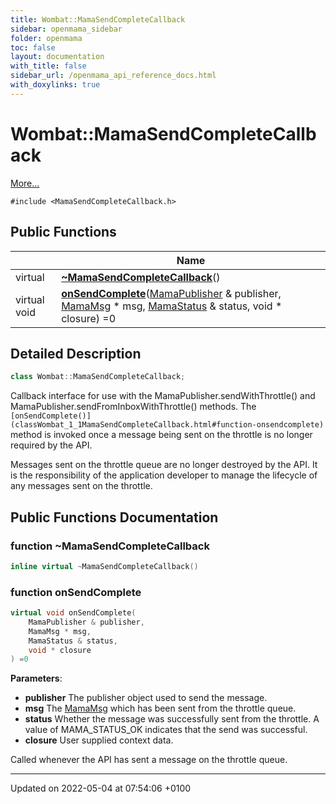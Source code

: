 ```yaml
---
title: Wombat::MamaSendCompleteCallback
sidebar: openmama_sidebar
folder: openmama
toc: false
layout: documentation
with_title: false
sidebar_url: /openmama_api_reference_docs.html
with_doxylinks: true
---
```


# Wombat::MamaSendCompleteCallback



 [More...](#detailed-description)


`#include <MamaSendCompleteCallback.h>`

## Public Functions

|                | Name           |
| -------------- | -------------- |
| virtual | **[~MamaSendCompleteCallback](classWombat_1_1MamaSendCompleteCallback.html#function-~mamasendcompletecallback)**() |
| virtual void | **[onSendComplete](classWombat_1_1MamaSendCompleteCallback.html#function-onsendcomplete)**([MamaPublisher](classWombat_1_1MamaPublisher.html) & publisher, [MamaMsg](classWombat_1_1MamaMsg.html) * msg, [MamaStatus](classWombat_1_1MamaStatus.html) & status, void * closure) =0 |

## Detailed Description

```cpp
class Wombat::MamaSendCompleteCallback;
```


Callback interface for use with the MamaPublisher.sendWithThrottle() and MamaPublisher.sendFromInboxWithThrottle() methods. The `[onSendComplete()](classWombat_1_1MamaSendCompleteCallback.html#function-onsendcomplete)` method is invoked once a message being sent on the throttle is no longer required by the API.

Messages sent on the throttle queue are no longer destroyed by the API. It is the responsibility of the application developer to manage the lifecycle of any messages sent on the throttle. 

## Public Functions Documentation

### function ~MamaSendCompleteCallback

```cpp
inline virtual ~MamaSendCompleteCallback()
```


### function onSendComplete

```cpp
virtual void onSendComplete(
    MamaPublisher & publisher,
    MamaMsg * msg,
    MamaStatus & status,
    void * closure
) =0
```


**Parameters**: 

  * **publisher** The publisher object used to send the message. 
  * **msg** The [MamaMsg](classWombat_1_1MamaMsg.html) which has been sent from the throttle queue. 
  * **status** Whether the message was successfully sent from the throttle. A value of MAMA_STATUS_OK indicates that the send was successful. 
  * **closure** User supplied context data. 


Called whenever the API has sent a message on the throttle queue.


-------------------------------

Updated on 2022-05-04 at 07:54:06 +0100